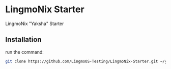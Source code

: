 # LingmoNix Starter
LingmoNix "Yaksha" Starter
## Installation
run the command:
```bash
git clone https://github.com/LingmoOS-Testing/LingmoNix-Starter.git ~/yaksha && cd yaksha && bash yaksha-install.sh
```
